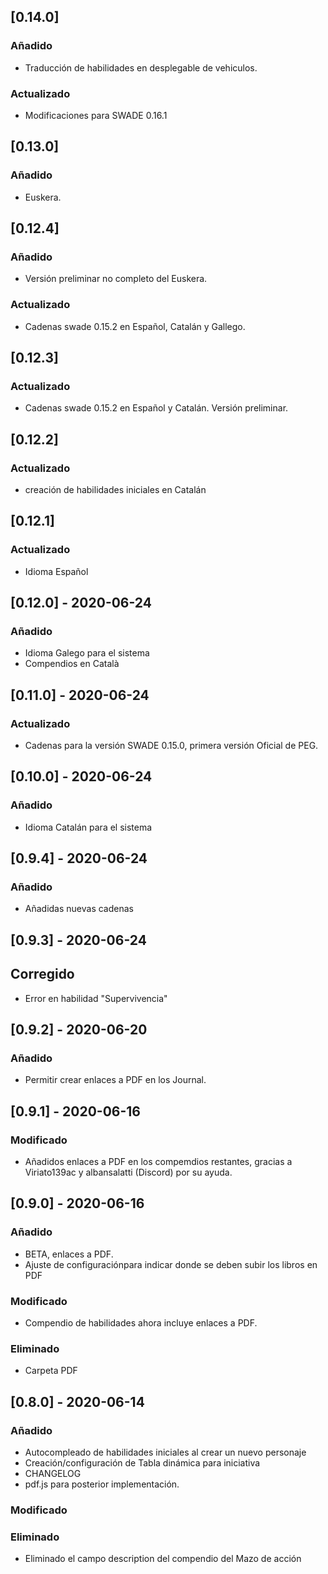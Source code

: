 ## [0.14.0]

### Añadido
- Traducción de habilidades en desplegable de vehiculos.

### Actualizado
- Modificaciones para SWADE 0.16.1

## [0.13.0]

### Añadido
- Euskera.

## [0.12.4]

### Añadido
- Versión preliminar no completo del Euskera.

### Actualizado
- Cadenas swade 0.15.2 en Español, Catalán y Gallego.

## [0.12.3]

### Actualizado
- Cadenas swade 0.15.2 en Español y Catalán. Versión preliminar.

## [0.12.2]

### Actualizado
- creación de habilidades iniciales en Catalán

## [0.12.1]

### Actualizado
- Idioma Español

## [0.12.0] - 2020-06-24

### Añadido
- Idioma Galego para el sistema
- Compendios en Català

## [0.11.0] - 2020-06-24

### Actualizado
- Cadenas para la versión SWADE 0.15.0, primera versión Oficial de PEG.


## [0.10.0] - 2020-06-24

### Añadido
- Idioma Catalán para el sistema

## [0.9.4] - 2020-06-24

### Añadido
- Añadidas nuevas cadenas


## [0.9.3] - 2020-06-24

## Corregido
- Error en habilidad "Supervivencia"


## [0.9.2] - 2020-06-20

### Añadido
- Permitir crear enlaces a PDF en los Journal.


## [0.9.1] - 2020-06-16

### Modificado
- Añadidos enlaces a PDF en los compemdios restantes, gracias a Viriato139ac y albansalatti (Discord) por su ayuda.
 

## [0.9.0] - 2020-06-16

### Añadido
- BETA, enlaces a PDF.
- Ajuste de configuraciónpara indicar donde se deben subir los libros en PDF

### Modificado
- Compendio de habilidades ahora incluye enlaces a PDF.

### Eliminado
- Carpeta PDF


## [0.8.0] - 2020-06-14

### Añadido
- Autocompleado de habilidades iniciales al crear un nuevo personaje
- Creación/configuración de Tabla dinámica para iniciativa
- CHANGELOG
- pdf.js para posterior implementación.

### Modificado

### Eliminado
- Eliminado el campo description del compendio del Mazo de acción




